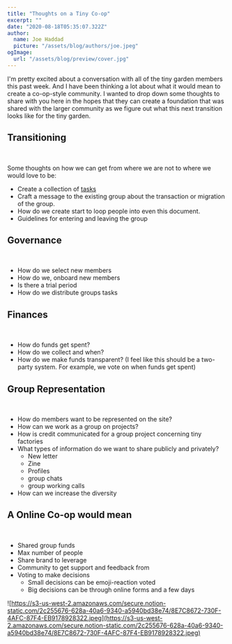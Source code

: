 ```yaml
---
title: "Thoughts on a Tiny Co-op"
excerpt: ""
date: "2020-08-18T05:35:07.322Z"
author:
  name: Joe Haddad
  picture: "/assets/blog/authors/joe.jpeg"
ogImage:
  url: "/assets/blog/preview/cover.jpg"
---
```


I'm pretty excited about a conversation with all of the tiny garden members this past week. And I have been thinking a lot about what it would mean to create a co-op-style community. <!-- excerpt -->I wanted to drop down some thoughts to share with you here in the hopes that they can create a foundation that was shared with the larger community as we figure out what this next transition looks like for the tiny garden.
&nbsp;
&nbsp;

## Transitioning

&nbsp;

Some thoughts on how we can get from where we are not to where we would love to be:
&nbsp;

- Create a collection of [tasks](https://www.notion.so/tinyfactories/A-Tiny-Co-op-58fb472eb52241c8af2b3e81b0fb8887#1bb4eb4f144a4761be574ad607030a31)
- Craft a message to the existing group about the transaction or migration of the group.
- How do we create start to loop people into even this document.
- Guidelines for entering and leaving the group
  &nbsp;
  &nbsp;

## Governance

&nbsp;

- How do we select new members
- How do we, onboard new members
- Is there a trial period
- How do we distribute groups tasks
  &nbsp;
  &nbsp;

## Finances

&nbsp;

- How do funds get spent?
- How do we collect and when?
- How do we make funds transparent? (I feel like this should be a two-party system. For example, we vote on when funds get spent)
  &nbsp;
  &nbsp;

## Group Representation

&nbsp;

- How do members want to be represented on the site?
- How can we work as a group on projects?
- How is credit communicated for a group project concerning tiny factories
- What types of information do we want to share publicly and privately?
  - New letter
  - Zine
  - Profiles
  - group chats
  - group working calls
- How can we increase the diversity
  &nbsp;
  &nbsp;

## A Online Co-op would mean

&nbsp;

- Shared group funds
- Max number of people
- Share brand to leverage
- Community to get support and feedback from
- Voting to make decisions
  - Small decisions can be emoji-reaction voted
  - Big decisions can be through online forms and a few days
    &nbsp;

![https://s3-us-west-2.amazonaws.com/secure.notion-static.com/2c255676-628a-40a6-9340-a5940bd38e74/8E7C8672-730F-4AFC-87F4-EB9178928322.jpeg](https://s3-us-west-2.amazonaws.com/secure.notion-static.com/2c255676-628a-40a6-9340-a5940bd38e74/8E7C8672-730F-4AFC-87F4-EB9178928322.jpeg)
